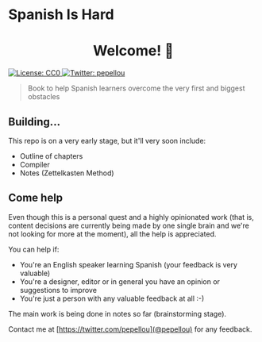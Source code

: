 # Spanish Is Hard

<h1 align="center">Welcome! 👋</h1>
<p>
  <a href="https://www.mit.edu/~amini/LICENSE.md" target="_blank">
    <img alt="License: CC0" src="https://img.shields.io/badge/License-CC0-darkgreen.svg" />
  </a>
  <a href="https://twitter.com/pepellou" target="_blank">
    <img alt="Twitter: pepellou" src="https://img.shields.io/twitter/follow/pepellou.svg?style=social" />
  </a>
</p>

> Book to help Spanish learners overcome the very first and biggest obstacles

## Building...

This repo is on a very early stage, but it'll very soon include:

 - Outline of chapters
 - Compiler
 - Notes (Zettelkasten Method)

## Come help

Even though this is a personal quest and a highly opinionated work
(that is, content decisions are currently being made by one single brain and we're not looking for more at the moment),
all the help is appreciated.

You can help if:

 - You're an English speaker learning Spanish (your feedback is very valuable)
 - You're a designer, editor or in general you have an opinion or suggestions to improve
 - You're just a person with any valuable feedback at all :-)

The main work is being done in notes so far (brainstorming stage).

Contact me at [https://twitter.com/pepellou](@pepellou) for any feedback.
